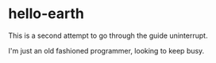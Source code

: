 # hello-earth
This is a second attempt to go through the guide uninterrupt.

I'm just an old fashioned programmer, looking to keep busy.
